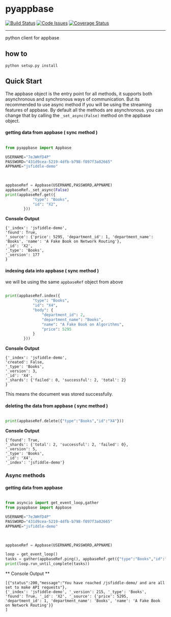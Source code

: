 # pyappbase

[![Build Status](https://travis-ci.org/girishramnani/pyappbase.svg?branch=master)](https://travis-ci.org/girishramnani/pyappbase) [![Code Issues](https://www.quantifiedcode.com/api/v1/project/4b0e4fcebe10488b941d7c6719ad2f7c/badge.svg)](https://www.quantifiedcode.com/app/project/4b0e4fcebe10488b941d7c6719ad2f7c) [![Coverage Status](https://coveralls.io/repos/github/girishramnani/pyappbase/badge.svg?branch=master)](https://coveralls.io/github/girishramnani/pyappbase?branch=master)
<hr/>
python client for appbase

## how to 

```
python setup.py install
```
## Quick Start

The appbase object is the entry point for all methods, it supports both asynchronous and synchronous ways of communication. But its recommended to use async method if you will be using the streaming features of appbase. By default all the methods are asynchronous. you can change that by calling the `_set_async(False)` method on the appbase object.
 

#### getting data from appbase ( sync method ) 

```python

from pyappbase import Appbase

USERNAME="7eJWHfD4P"
PASSWORD="431d9cea-5219-4dfb-b798-f897f3a02665"
APPNAME="jsfiddle-demo"

  
  
appbaseRef = Appbase(USERNAME,PASSWORD,APPNAME)
appbaseRef._set_async(False)
print(appbaseRef.get({
            "type": "Books",
            "id": "X2",
        }))


```

**Console Output**

```
{'_index': 'jsfiddle-demo',
'found': True, 
'_source': {'price': 5295, 'department_id': 1, 'department_name': 'Books', 'name': 'A Fake Book on Network Routing'},
'_id': 'X2', 
'_type': 'Books',
'_version': 177
}
```

#### indexing data into appbase ( sync method )

we will be using the same `appbaseRef` object from above

```python

print(appbaseRef.index({
            "type": "Books",
            "id": "X4",
            "body": {
                "department_id": 2,
                "department_name": "Books",
                "name": "A Fake Book on Algorithms",
                "price": 5295
            }
        }))

```

**Console Output**

```
{'_index': 'jsfiddle-demo',
'created': False,
'_type': 'Books', 
'_version': 3,
'_id': 'X4',
'_shards': {'failed': 0, 'successful': 2, 'total': 2}
}
```
This means the document was stored successfully.

#### deleting the data from appbase ( sync method )

```python

print(appbaseRef.delete({"type":"Books","id":"X4"}))

```

**Console Output**

```
{'found': True, 
'_shards': {'total': 2, 'successful': 2, 'failed': 0}, 
'_version': 5, 
'_type': 'Books',
'_id': 'X4',
'_index': 'jsfiddle-demo'}
```
### Async methods

#### getting data from appbase 

```python

from asyncio import get_event_loop,gather
from pyappbase import Appbase

USERNAME="7eJWHfD4P"
PASSWORD="431d9cea-5219-4dfb-b798-f897f3a02665"
APPNAME="jsfiddle-demo"

  
  
appbaseRef = Appbase(USERNAME,PASSWORD,APPNAME)

loop = get_event_loop()
tasks = gather(appbaseRef.ping(), appbaseRef.get({"type":"Books","id":"X2"}))
print(loop.run_until_complete(tasks))

```

** Console Output **

```
[{"status":200,"message":"You have reached /jsfiddle-demo/ and are all set to make API requests"},
{'_index': 'jsfiddle-demo', '_version': 215, '_type': 'Books', 'found': True, '_id': 'X2', '_source': {'price': 5295, 'department_id': 1, 'department_name': 'Books', 'name': 'A Fake Book on Network Routing'}}
]
```











